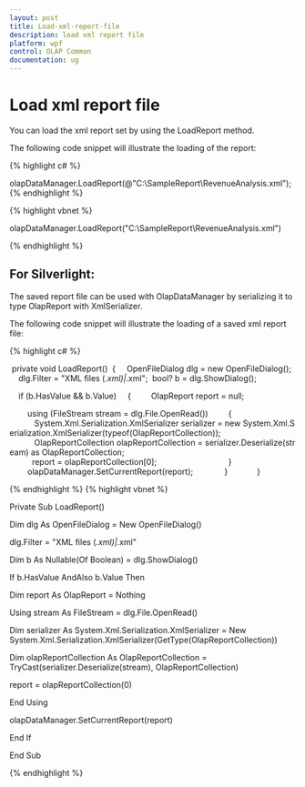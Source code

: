 ```yaml
---
layout: post
title: Load-xml-report-file
description: load xml report file
platform: wpf
control: OLAP Common
documentation: ug
---
```


# Load xml report file

You can load the xml report set by using the LoadReport method.

The following code snippet will illustrate the loading of the report:

{% highlight c# %}



olapDataManager.LoadReport(@"C:\SampleReport\RevenueAnalysis.xml");
{% endhighlight  %}


{% highlight vbnet %}



olapDataManager.LoadReport("C:\SampleReport\RevenueAnalysis.xml")

{% endhighlight  %}

## For Silverlight:



The saved report file can be used with OlapDataManager by serializing it to type OlapReport with XmlSerializer.

The following code snippet will illustrate the loading of a saved xml report file:

{% highlight c# %}



 private void LoadReport()
 {
    OpenFileDialog dlg = new OpenFileDialog();
    dlg.Filter = "XML files (*.xml)|*.xml";
    bool? b = dlg.ShowDialog();

    if (b.HasValue && b.Value)
    {
        OlapReport report = null;

        using (FileStream stream = dlg.File.OpenRead())
        {
           System.Xml.Serialization.XmlSerializer serializer = new System.Xml.Serialization.XmlSerializer(typeof(OlapReportCollection));
           OlapReportCollection olapReportCollection = serializer.Deserialize(stream) as OlapReportCollection;
          report = olapReportCollection[0];                       
        }
        olapDataManager.SetCurrentReport(report);         
    }            
 }


{% endhighlight  %}
{% highlight vbnet %}



Private Sub LoadReport()

Dim dlg As OpenFileDialog = New OpenFileDialog()

dlg.Filter = "XML files (*.xml)|*.xml"

Dim b As Nullable(Of Boolean) = dlg.ShowDialog()



If b.HasValue AndAlso b.Value Then

Dim report As OlapReport = Nothing



Using stream As FileStream = dlg.File.OpenRead()

Dim serializer As System.Xml.Serialization.XmlSerializer = New System.Xml.Serialization.XmlSerializer(GetType(OlapReportCollection))

Dim olapReportCollection As OlapReportCollection = TryCast(serializer.Deserialize(stream), OlapReportCollection)

report = olapReportCollection(0)

End Using

olapDataManager.SetCurrentReport(report)

End If

 End Sub

{% endhighlight  %}

